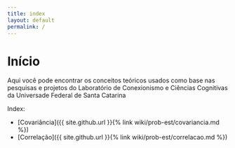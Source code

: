 ```yaml
---
title: index
layout: default
permalink: /
---
```


# Início

Aqui você pode encontrar os conceitos teóricos usados como base nas pesquisas e projetos do Laboratório de Conexionismo e Ciências Cognitivas da Universade Federal de Santa Catarina

Index:
- [Covariância]({{ site.github.url }}{% link wiki/prob-est/covariancia.md %})
- [Correlação]({{ site.github.url }}{% link wiki/prob-est/correlacao.md %})
